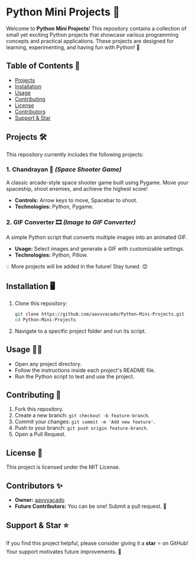 
# Python Mini Projects 🚀

Welcome to **Python Mini Projects**! This repository contains a collection of small yet exciting Python projects that showcase various programming concepts and practical applications. These projects are designed for learning, experimenting, and having fun with Python! 🎉

## Table of Contents 📖
- [Projects](#projects)
- [Installation](#installation)
- [Usage](#usage)
- [Contributing](#contributing)
- [License](#license)
- [Contributors](#contributors)
- [Support & Star](#support--star)

## Projects 🛠️
This repository currently includes the following projects:

### 1. Chandrayan 🚀 *(Space Shooter Game)*
A classic arcade-style space shooter game built using Pygame. Move your spaceship, shoot enemies, and achieve the highest score!
- **Controls:** Arrow keys to move, Spacebar to shoot.
- **Technologies:** Python, Pygame.

### 2. GIF Converter 🎞️ *(Image to GIF Converter)*
A simple Python script that converts multiple images into an animated GIF.
- **Usage:** Select images and generate a GIF with customizable settings.
- **Technologies:** Python, Pillow.

💡 More projects will be added in the future! Stay tuned. 😊

## Installation 🖥️
1. Clone this repository:
   ```bash
   git clone https://github.com/aavvvacado/Python-Mini-Projects.git
   cd Python-Mini-Projects
   ```
2. Navigate to a specific project folder and run its script.

## Usage 🏃‍♂️
- Open any project directory.
- Follow the instructions inside each project's README file.
- Run the Python script to test and use the project.

## Contributing 🤝
1. Fork this repository.
2. Create a new branch: `git checkout -b feature-branch`.
3. Commit your changes: `git commit -m 'Add new feature'`.
4. Push to your branch: `git push origin feature-branch`.
5. Open a Pull Request.

## License 📜
This project is licensed under the MIT License.

## Contributors ✨
- **Owner:** [aavvvacado](https://github.com/aavvvacado)
- **Future Contributors:** You can be one! Submit a pull request. 🚀

## Support & Star ⭐
If you find this project helpful, please consider giving it a **star** ⭐ on GitHub! Your support motivates future improvements. 💙


